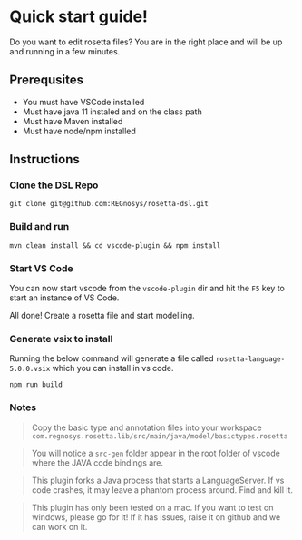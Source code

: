 # Quick start guide!

Do you want to edit rosetta files? You are in the right place and will be up and running in a few minutes.

## Prerequsites

- You must have VSCode installed
- Must have java 11 instaled and on the class path
- Must have Maven installed
- Must have node/npm installed


## Instructions

### Clone the DSL Repo

```
git clone git@github.com:REGnosys/rosetta-dsl.git
```

### Build and run

```
mvn clean install && cd vscode-plugin && npm install
```

### Start VS Code

You can now start vscode from the `vscode-plugin` dir and hit the `F5` key to start an instance of VS Code.


All done! Create a rosetta file and start modelling.

### Generate vsix to install

Running the below command will generate a file called `rosetta-language-5.0.0.vsix` which you can install in vs code.

```
npm run build
```

### Notes

> Copy the basic type and annotation files into your workspace `com.regnosys.rosetta.lib/src/main/java/model/basictypes.rosetta`

> You will notice a `src-gen` folder appear in the root folder of vscode where the JAVA code bindings are.

> This plugin forks a Java process that starts a LanguageServer. If vs code crashes, it may leave a phantom process around. Find and kill it.

> This plugin has only been tested on a mac. If you want to test on windows, please go for it! If it has issues, raise it on github and we can work on it.